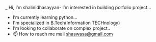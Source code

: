 _  Hi, I’m shalinidhasayyan-  I’m interested in building porfolio project...
-  I’m currently learning python...
-  I'm specialized in B.Tech(Information TECHnology)
-  I’m looking to collaborate on complex project..
-   📫 How to reach me mail shaswasa@gmail.com

<!---
shalini-dhasayyan/shalini-dhasayyan is a ✨ special ✨ repository because its `README.md` (this file) appears on your GitHub profile.
You can click the Preview link to take a look at your changes.
--->
